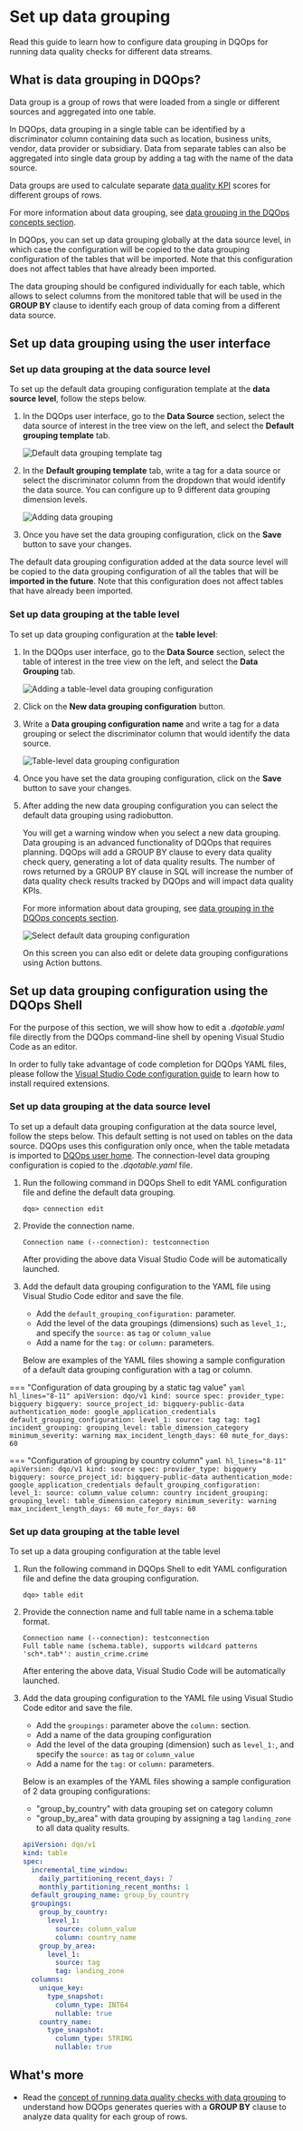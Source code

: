 # Set up data grouping
Read this guide to learn how to configure data grouping in DQOps for running data quality checks for different data streams.

## What is data grouping in DQOps?

Data group is a group of rows that were loaded from a single or different sources and aggregated into one table. 

In  DQOps, data grouping in a single table can be identified by a discriminator column containing data such as location, business units,
vendor, data provider or subsidiary. Data from separate tables can also be aggregated into single data group by adding a tag with the name
of the data source.

Data groups are used to calculate separate [data quality KPI](../dqo-concepts/definition-of-data-quality-kpis.md) scores for
different groups of rows. 

For more information about data grouping, see [data grouping in the DQOps concepts section](../dqo-concepts/measuring-data-quality-with-data-grouping.md).

In DQOps, you can set up data grouping globally at the data source level, in which case the configuration will be copied to the data grouping
configuration of the tables that will be imported. Note that this configuration does not affect tables that have already been imported.

The data grouping should be configured individually for each table, which allows to select columns from the monitored
table that will be used in the **GROUP BY** clause to identify each group of data coming from a different data source.


## Set up data grouping using the user interface

### **Set up data grouping at the data source level**

To set up the default data grouping configuration template at the **data source level**, follow the steps below.

1. In the DQOps user interface, go to the **Data Source** section, select the data source of interest in the tree view on the left,
    and select the **Default grouping template** tab.

    ![Default data grouping template tag](https://dqops.com/docs/images/working-with-dqo/set-up-data-grouping/default-data-grouping-template.png)

2. In the **Default grouping template** tab, write a tag for a data source or select the discriminator column from the dropdown that would
    identify the data source. You can configure up to 9 different data grouping dimension levels.

    ![Adding data grouping](https://dqops.com/docs/images/working-with-dqo/set-up-data-grouping/adding-data-grouping.png)

3. Once you have set the data grouping configuration, click on the **Save** button to save your changes.

The default data grouping configuration added at the data source level will be copied to the data grouping configuration of all the 
tables that will be **imported in the future**. Note that this configuration does not affect tables that have already been imported.

### **Set up data grouping at the table level**

To set up data grouping configuration at the **table level**:

1.  In the DQOps user interface, go to the **Data Source** section, select the table of interest in the tree view on the left,
    and select the **Data Grouping** tab.

    ![Adding a table-level data grouping configuration](https://dqops.com/docs/images/working-with-dqo/set-up-data-grouping/adding-table-level-data-grouping.png)

2. Click on the **New data grouping configuration** button.

3. Write a **Data grouping configuration name** and write a tag for a data grouping or select the discriminator column 
    that would identify the data source.

    ![Table-level data grouping configuration](https://dqops.com/docs/images/working-with-dqo/set-up-data-grouping/table-level-data-grouping-configuration.png)

4. Once you have set the data grouping configuration, click on the **Save** button to save your changes.

5. After adding the new data grouping configuration you can select the default data grouping using radiobutton. 
    
    You will get a warning window when you select a new data grouping. Data grouping is an advanced functionality of DQOps
    that requires planning. DQOps will add a GROUP BY clause to every data quality check query, generating a lot of data
    quality results. The number of rows returned by a GROUP BY clause in SQL will increase the number of data quality 
    check results tracked by DQOps and will impact data quality KPIs.

    For more information about data grouping, see [data grouping in the DQOps concepts section](../dqo-concepts/measuring-data-quality-with-data-grouping.md).

    ![Select default data grouping configuration](https://dqops.com/docs/images/working-with-dqo/set-up-data-grouping/select-default-data-grouping-configuration.png)
    
    On this screen you can also edit or delete data grouping configurations using Action buttons. 


## Set up data grouping configuration using the DQOps Shell

For the purpose of this section, we will show how to edit a *.dqotable.yaml* file directly from the DQOps command-line shell
by opening Visual Studio Code as an editor.

In order to fully take advantage of code completion for DQOps YAML files, please follow
the [Visual Studio Code configuration guide](../integrations/visual-studio-code/index.md) to learn how to install
required extensions.

### **Set up data grouping at the data source level**

To set up a default data grouping configuration at the data source level, follow the steps below.
This default setting is not used on tables on the data source. DQOps uses this configuration only once, when the
table metadata is imported to [DQOps user home](../dqo-concepts/dqops-user-home-folder.md). The connection-level
data grouping configuration is copied to the *.dqotable.yaml* file.

1. Run the following command in DQOps Shell to edit YAML configuration file and define the default data grouping.

    ```
    dqo> connection edit
    ```

2. Provide the connection name.

    ```
    Connection name (--connection): testconnection
    ```
   
    After providing the above data Visual Studio Code will be automatically launched.

3. Add the default data grouping configuration to the YAML file using Visual Studio Code editor and save the file.

    - Add the `default_grouping_configuration:` parameter. 
    - Add the level of the data groupings (dimensions) such as `level_1:`, and specify the `source:` as `tag` or `column_value`
    - Add a name for the `tag:` or `column:` parameters. 

    Below are examples of the YAML files showing a sample configuration of a default data grouping configuration with a tag or column. 

=== "Configuration of data grouping by a static tag value"
    ```yaml hl_lines="8-11"
    apiVersion: dqo/v1
    kind: source
    spec:
      provider_type: bigquery
      bigquery:
        source_project_id: bigquery-public-data
        authentication_mode: google_application_credentials
      default_grouping_configuration:
        level_1:
          source: tag
          tag: tag1
      incident_grouping:
        grouping_level: table_dimension_category
        minimum_severity: warning
        max_incident_length_days: 60
        mute_for_days: 60
    ```

=== "Configuration of grouping by country column"
    ```yaml hl_lines="8-11"
    apiVersion: dqo/v1
    kind: source
    spec:
      provider_type: bigquery
      bigquery:
        source_project_id: bigquery-public-data
        authentication_mode: google_application_credentials
      default_grouping_configuration:
        level_1:
          source: column_value
          column: country
      incident_grouping:
        grouping_level: table_dimension_category
        minimum_severity: warning
        max_incident_length_days: 60
        mute_for_days: 60
    ```

### **Set up data grouping at the table level**

To set up a data grouping configuration at the table level

1. Run the following command in DQOps Shell to edit YAML configuration file and define the data grouping configuration.

    ```
    dqo> table edit
    ```

2. Provide the connection name and full table name in a schema.table format.

    ```
    Connection name (--connection): testconnection
    Full table name (schema.table), supports wildcard patterns 'sch*.tab*': austin_crime.crime
    ```
   
   After entering the above data, Visual Studio Code will be automatically launched.

3. Add the data grouping configuration to the YAML file using Visual Studio Code editor and save the file.

    - Add the `groupings:` parameter above the `column:` section.
    - Add a name of the data grouping configuration
    - Add the level of the data grouping (dimension) such as `level_1:`, and specify the `source:` as `tag` or `column_value`
    - Add a name for the `tag:` or `column:` parameters.

    Below is an examples of the YAML files showing a sample configuration of 2 data grouping configurations: 

    - "group_by_country" with data grouping set on category column
    - "group_by_area" with data grouping by assigning a tag `landing_zone` to all data quality results.

    ``` yaml hl_lines="7-16"
    apiVersion: dqo/v1
    kind: table
    spec:
      incremental_time_window:
        daily_partitioning_recent_days: 7
        monthly_partitioning_recent_months: 1
      default_grouping_name: group_by_country
      groupings:
        group_by_country:
          level_1:
            source: column_value
            column: country_name
        group_by_area:
          level_1:
            source: tag
            tag: landing_zone
      columns:
        unique_key:
          type_snapshot:
            column_type: INT64
            nullable: true
        country_name:
          type_snapshot:
            column_type: STRING
            nullable: true
    ```
   
## What's more
- Read the [concept of running data quality checks with data grouping](../dqo-concepts/measuring-data-quality-with-data-grouping.md)
  to understand how DQOps generates queries with a **GROUP BY** clause to analyze data quality for each group of rows.

